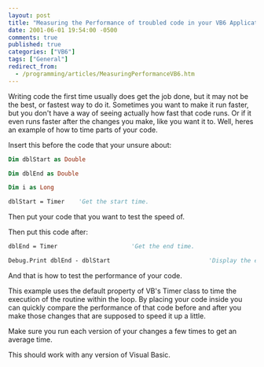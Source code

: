 ```yaml
---
layout: post
title: "Measuring the Performance of troubled code in your VB6 Application"
date: 2001-06-01 19:54:00 -0500
comments: true
published: true
categories: ["VB6"]
tags: ["General"]
redirect_from: 
  - /programming/articles/MeasuringPerformanceVB6.htm
---
```


Writing code the first time usually does get the job done, but it may not be the best, or fastest way to do it.  Sometimes you want to make it run faster, but you don't have a way of seeing actually how fast that code runs.  Or if it even runs faster after the changes you make, like you want it to.  Well, heres an example of how to time parts of your code.

Insert this before the code that your unsure about:

```vb
Dim dblStart as Double

Dim dblEnd as Double

Dim i as Long

dblStart = Timer    'Get the start time.
```

Then put your code that you want to test the speed of.

Then put this code after:

```vb
dblEnd = Timer                     'Get the end time.

Debug.Print dblEnd - dblStart                            'Display the elapsed time
```

And that is how to test the performance of your code.

This example uses the default property of VB's Timer class to time the execution of the routine within the loop.  By placing your code inside you can quickly compare the performance of that code before and after you make those changes that are supposed to speed it up a little.

Make sure you run each version of your changes a few times to get an average time.

This should work with any version of Visual Basic.
